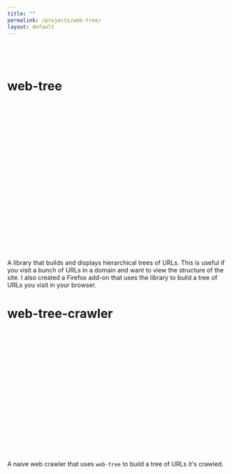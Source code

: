 ```yaml
---
title: ""
permalink: /projects/web-tree/
layout: default
---
```

# web-tree <a href="https://github.com/zbo14/web-tree"><svg class="svg-icon" style="vertical-align:middle"><use xlink:href="{{ '/assets/minima-social-icons.svg#github' | relative_url }}"></use></svg></a><a href="https://addons.mozilla.org/en-US/firefox/addon/web-tree/"><svg class="svg-icon" style="vertical-align:middle"><use xlink:href="{{ '/assets/minima-social-icons.svg#mozilla' | relative_url }}"></use></svg></a><a href="https://www.npmjs.com/package/web-tree"><svg class="svg-icon" style="vertical-align:middle"><use xlink:href="{{ '/assets/minima-social-icons.svg#npm' | relative_url }}"></use></svg></a>

A library that builds and displays hierarchical trees of URLs. This is useful if you visit a bunch of URLs in a domain and want to view the structure of the site. I also created a Firefox add-on that uses the library to build a tree of URLs you visit in your browser.

# web-tree-crawler <a href="https://github.com/zbo14/web-tree-crawler"><svg class="svg-icon" style="vertical-align:middle"><use xlink:href="{{ '/assets/minima-social-icons.svg#github' | relative_url }}"></use></svg></a><a href="https://www.npmjs.com/package/web-tree-crawler"><svg class="svg-icon" style="vertical-align:middle"><use xlink:href="{{ '/assets/minima-social-icons.svg#npm' | relative_url }}"></use></svg></a>

A naive web crawler that uses `web-tree` to build a tree of URLs it's crawled.
